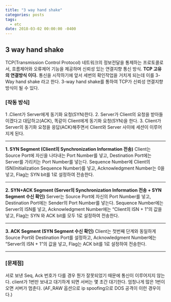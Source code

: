 ```yaml
---
title: "3 way hand shake"
categories: posts
tags:
  - etc
date: 2018-03-02 00:00:00 -0400
---
```



## 3 way hand shake

TCP(Transmission Control Protocol) 네트워크의 정보전달을 통제하는 프로토콜로서, 
흐름제어와 오류제어 기능을 제공하며 신뢰성 있는 연결지향 통신 방식.
**TCP 고유의 연결방식 이다.**
통신을 시작하기에 앞서 세번의 확인작업을 거치게 되는데 이를 3-Way hand shake 라고 한다.
3-way hand shake를 통하여 TCP가 신뢰성 연결지향 방식이 될 수 있다.


### [작동 방식]
1 .Client가 Server에게 동기화 요청(SYN)한다.
2. Server가 Client의 요청을 받아들이겠다고 대답하고(ACK), 똑같이 Client에게 동기화 요청(SYN)을 한다.
3. Client가 Server의 동기화 요청을 응답(ACK)해주면서 Client와 Server 사이에 세션이 이루어지게 된다.

* * *
**1. SYN Segment (Client의 Synchronization Information 전송)**
Client는 Source Port에 자신을 나타내는 Port Number를 넣고, 
Destination Port에는 Server를 가리키는 Port Number를 넣는다. 
Sequence Number에 Client의 ISN(Initialization Sequence Number)를 넣고, 
Acknowledgment Number는 0을 넣고, Flag는 SYN bit를 1로 설정하여 전송한다.

* * *
**2. SYN+ACK Segment (Server의 Synchronization Information 전송 + SYN Segment 수신 확인)**
Server는 Source Port에 자신의 Port Number를 넣고, Destination Port에는 Sender의 Port Number를 넣는다. 
Sequence Number에는Server의 ISN를 넣고, Acknowledgment Number에는 “Client의 ISN + 1”의 값을 넣고, 
Flag는 SYN 와 ACK bit를 모두 1로 설정하여 전송한다.

* * *

**3. ACK Segment (SYN Segment 수신 확인)**
Client는  첫번째 단계와 동일하게 Source Port와 Destination Port를 설정하고, 
Acknowledgment Number에는 “Server의 ISN + 1”의 값을 넣고, Flag는 ACK bit를 1로 설정하여 전송한다.
* * *

### [문제점]
서로 보낸 Seq, Ack 번호가 다를 경우 뭔가 잘못되었기 때문에 통신이 이루어지지 않는다.
client가 1번만 보내고 대기하게 되면 서버는 몇 초간 대기한다.
엄청나게 많은 1번이 오면 서버가 멈춘다. (AF_RAW 옵션으로 ip spoofing으로 DOS 공격이 이런 경우이다.)

